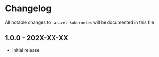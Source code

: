 # Changelog

All notable changes to `laravel-kubernetes` will be documented in this file

## 1.0.0 - 202X-XX-XX

- initial release
